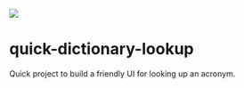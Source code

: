 ![](http://stephenpontes.com/misc/permanent/github/dictionary-lookup.gif)


# quick-dictionary-lookup
Quick project to build a friendly UI for looking up an acronym.
